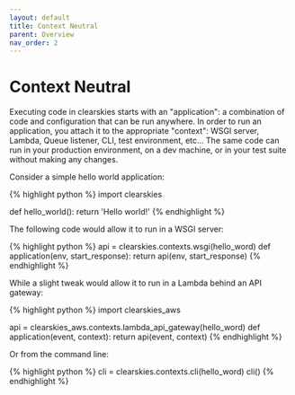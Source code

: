 ```yaml
---
layout: default
title: Context Neutral
parent: Overview
nav_order: 2
---
```


# Context Neutral

Executing code in clearskies starts with an "application": a combination of code and configuration that can be run anywhere. In order to run an application, you attach it to the appropriate "context": WSGI server, Lambda, Queue listener, CLI, test environment, etc... The same code can run in your production environment, on a dev machine, or in your test suite without making any changes.

Consider a simple hello world application:

{% highlight python %}
import clearskies

def hello_world():
    return 'Hello world!'
{% endhighlight %}

The following code would allow it to run in a WSGI server:

{% highlight python %}
api = clearskies.contexts.wsgi(hello_word)
def application(env, start_response):
    return api(env, start_response)
{% endhighlight %}

While a slight tweak would allow it to run in a Lambda behind an API gateway:

{% highlight python %}
import clearskies_aws

api = clearskies_aws.contexts.lambda_api_gateway(hello_word)
def application(event, context):
    return api(event, context)
{% endhighlight %}

Or from the command line:

{% highlight python %}
cli = clearskies.contexts.cli(hello_word)
cli()
{% endhighlight %}
